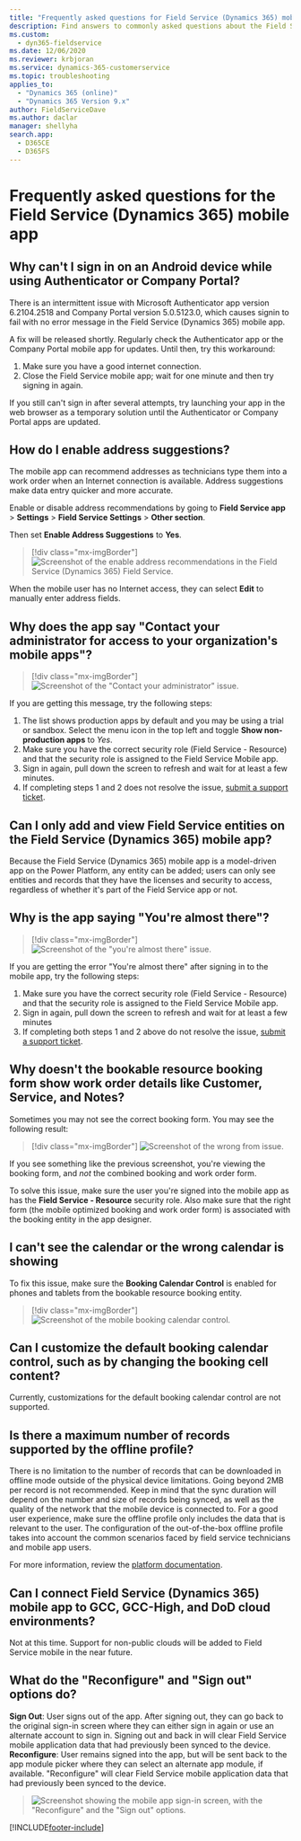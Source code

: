 ```yaml
---
title: "Frequently asked questions for Field Service (Dynamics 365) mobile app | MicrosoftDocs"
description: Find answers to commonly asked questions about the Field Service (Dynamics 365) mobile app.
ms.custom: 
  - dyn365-fieldservice
ms.date: 12/06/2020
ms.reviewer: krbjoran
ms.service: dynamics-365-customerservice
ms.topic: troubleshooting
applies_to: 
  - "Dynamics 365 (online)"
  - "Dynamics 365 Version 9.x"
author: FieldServiceDave
ms.author: daclar
manager: shellyha
search.app: 
  - D365CE
  - D365FS
---
```


# Frequently asked questions for the Field Service (Dynamics 365) mobile app

## Why can't I sign in on an Android device while using Authenticator or Company Portal?

There is an intermittent issue with Microsoft Authenticator app version 6.2104.2518 and Company Portal version 5.0.5123.0, which causes signin to fail with no error message in the Field Service (Dynamics 365) mobile app.

A fix will be released shortly. Regularly check the Authenticator app or the Company Portal mobile app for updates. Until then, try this workaround:

1. Make sure you have a good internet connection.
2. Close the Field Service mobile app; wait for one minute and then try signing in again.

If you still can't sign in after several attempts, try launching your app in the web browser as a temporary solution until the Authenticator or Company Portal apps are updated.



## How do I enable address suggestions?

The mobile app can recommend addresses as technicians type them into a work order when an Internet connection is available. Address suggestions make data entry quicker and more accurate.    

Enable or disable address recommendations by going to **Field Service app** > **Settings** > **Field Service Settings** > **Other section**.

Then set **Enable Address Suggestions** to **Yes**.

> [!div class="mx-imgBorder"]
> ![Screenshot of the enable address recommendations in the Field Service (Dynamics 365) Field Service.](./media/mobile-2020-settings-enable-address-recommendation.png)

When the mobile user has no Internet access, they can select **Edit** to manually enter address fields.

## Why does the app say "Contact your administrator for access to your organization's mobile apps"?


> [!div class="mx-imgBorder"]
> ![Screenshot of the "Contact your administrator" issue.](./media/mobile-2020-error-contact-administrator-show-nonproduction-apps.png)

If you are getting this message, try the following steps:

1. The list shows production apps by default and you may be using a trial or sandbox. Select the menu icon in the top left and toggle **Show non-production apps** to _Yes_. 
2. Make sure you have the correct security role (Field Service - Resource) and that the security role is assigned to the Field Service Mobile app.
3. Sign in again, pull down the screen to refresh and wait for at least a few minutes.
4. If completing steps 1 and 2 does not resolve the issue, [submit a support ticket](https://dynamics.microsoft.com/contact-us/).

## Can I only add and view Field Service entities on the Field Service (Dynamics 365) mobile app?

Because the Field Service (Dynamics 365) mobile app is a model-driven app on the Power Platform, any entity can be added; users can only see entities and records that they have the licenses and security to access, regardless of whether it's part of the Field Service app or not.

## Why is the app saying "You're almost there"?

> [!div class="mx-imgBorder"]
> ![Screenshot of the "you're almost there" issue.](./media/mobile-2020-youre-almost-there.png)

If you are getting the error "You're almost there" after signing in to the mobile app, try the following steps:

1. Make sure you have the correct security role (Field Service - Resource) and that the security role is assigned to the Field Service Mobile app.
2. Sign in again, pull down the screen to refresh and wait for at least a few minutes
3. If completing both steps 1 and 2 above do not resolve the issue, [submit a support ticket](https://dynamics.microsoft.com/contact-us/).

## Why doesn't the bookable resource booking form show work order details like **Customer**, **Service**, and **Notes**?

Sometimes you may not see the correct booking form. You may see the following result:

> [!div class="mx-imgBorder"]
> ![Screenshot of the wrong from issue.](./media/mobile-2020-faq-wrong-booking-form.png)

If you see something like the previous screenshot, you're viewing the booking form, and *not* the combined booking and work order form.

To solve this issue, make sure the user you're signed into the mobile app as has the **Field Service - Resource** security role. Also make sure that the right form (the mobile optimized booking and work order form) is associated with the booking entity in the app designer.

## I can't see the calendar or the wrong calendar is showing

To fix this issue, make sure the **Booking Calendar Control** is enabled for phones and tablets from the bookable resource booking entity.

> [!div class="mx-imgBorder"]
> ![Screenshot of the mobile booking calendar control.](./media/mobile-2020-booking-calendar-control.png)

## Can I customize the default booking calendar control, such as by changing the booking cell content?

Currently, customizations for the default booking calendar control are not supported.

## Is there a maximum number of records supported by the offline profile?

There is no limitation to the number of records that can be downloaded in offline mode outside of the physical device limitations. Going beyond 2MB per record is not recommended. Keep in mind that the sync duration will depend on the number and size of records being synced, as well as the quality of the network that the mobile device is connected to. For a good user experience, make sure the offline profile only includes the data that is relevant to the user. The configuration of the out-of-the-box offline profile takes into account the common scenarios faced by field service technicians and mobile app users.

For more information, review the [platform documentation](../mobile-app/mobile-offline-capabilities.md).

## Can I connect Field Service (Dynamics 365) mobile app to GCC, GCC-High, and DoD cloud environments?

Not at this time. Support for non-public clouds will be added to Field Service mobile in the near future.

## What do the "Reconfigure" and "Sign out" options do?

**Sign Out**: User signs out of the app. After signing out, they can go back to the original sign-in screen where they can either sign in again or use an alternate account to sign in. Signing out and back in will clear Field Service mobile application data that had previously been synced to the device. 
**Reconfigure**: User remains signed into the app, but will be sent back to the app module picker where they can select an alternate app module, if available. "Reconfigure" will clear Field Service mobile application data that had previously been synced to the device. 

> ![Screenshot showing the mobile app sign-in screen, with the "Reconfigure" and the "Sign out" options.](./media/mobile_reconfigure-signout.PNG)





[!INCLUDE[footer-include](../includes/footer-banner.md)]
